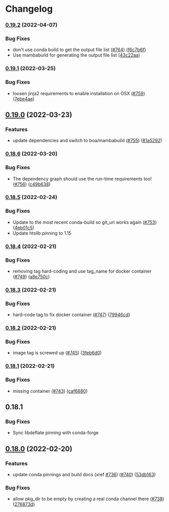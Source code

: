 # Changelog

### [0.19.2](https://www.github.com/bioconda/bioconda-utils/compare/v0.19.1...v0.19.2) (2022-04-07)


### Bug Fixes

* don't use conda build to get the output file list ([#764](https://www.github.com/bioconda/bioconda-utils/issues/764)) ([f6c7b6f](https://www.github.com/bioconda/bioconda-utils/commit/f6c7b6f2e469bfa6c12e072b3b2f1aa7efa0cc72))
* Use mambabuild for generating the output file list ([43c22aa](https://www.github.com/bioconda/bioconda-utils/commit/43c22aa5c970b3627c0815d50190d51e5aa161e0))

### [0.19.1](https://www.github.com/bioconda/bioconda-utils/compare/v0.19.0...v0.19.1) (2022-03-25)


### Bug Fixes

* loosen jinja2 requirements to enable installation on OSX ([#759](https://www.github.com/bioconda/bioconda-utils/issues/759)) ([7ebe4ae](https://www.github.com/bioconda/bioconda-utils/commit/7ebe4aec07ba0577c9b7726255f09866880b698c))

## [0.19.0](https://www.github.com/bioconda/bioconda-utils/compare/v0.18.6...v0.19.0) (2022-03-23)


### Features

* update dependencies and switch to boa/mambabuild ([#755](https://www.github.com/bioconda/bioconda-utils/issues/755)) ([81a5292](https://www.github.com/bioconda/bioconda-utils/commit/81a529263e8f51f279b6f48d212b4720a7ed3b73))

### [0.18.6](https://www.github.com/bioconda/bioconda-utils/compare/v0.18.5...v0.18.6) (2022-03-20)


### Bug Fixes

* The dependency graph should use the run-time requirements too! ([#756](https://www.github.com/bioconda/bioconda-utils/issues/756)) ([c49b638](https://www.github.com/bioconda/bioconda-utils/commit/c49b6384356f525b4f93a668fc9cd198004ce1bc))

### [0.18.5](https://www.github.com/bioconda/bioconda-utils/compare/v0.18.4...v0.18.5) (2022-02-24)


### Bug Fixes

* Update to the most recent conda-build so git_url works again ([#753](https://www.github.com/bioconda/bioconda-utils/issues/753)) ([4eb01c5](https://www.github.com/bioconda/bioconda-utils/commit/4eb01c569999e1bdafb02ebbd7a3677910da0596))
* Update htslib pinning to 1.15

### [0.18.4](https://www.github.com/bioconda/bioconda-utils/compare/v0.18.3...v0.18.4) (2022-02-21)


### Bug Fixes

* removing tag hard-coding and use tag_name for docker container ([#749](https://www.github.com/bioconda/bioconda-utils/issues/749)) ([a8e750c](https://www.github.com/bioconda/bioconda-utils/commit/a8e750c72a70e63f26f6ed2cb83f1cc9478338d9))

### [0.18.3](https://www.github.com/bioconda/bioconda-utils/compare/v0.18.2...v0.18.3) (2022-02-21)


### Bug Fixes

* hard-code tag to fix docker container ([#747](https://www.github.com/bioconda/bioconda-utils/issues/747)) ([79946cd](https://www.github.com/bioconda/bioconda-utils/commit/79946cdba71fabac40eae60c1f513c878c85d71b))

### [0.18.2](https://www.github.com/bioconda/bioconda-utils/compare/v0.18.1...v0.18.2) (2022-02-21)


### Bug Fixes

* image tag is screwed up ([#745](https://www.github.com/bioconda/bioconda-utils/issues/745)) ([3feb6d0](https://www.github.com/bioconda/bioconda-utils/commit/3feb6d01d6eeb606b77a5eb74b1f2240c5f48fa7))

### [0.18.1](https://www.github.com/bioconda/bioconda-utils/compare/v0.18.0...v0.18.1) (2022-02-21)


### Bug Fixes

* missing container ([#743](https://www.github.com/bioconda/bioconda-utils/issues/743)) ([caf6680](https://www.github.com/bioconda/bioconda-utils/commit/caf6680b5caa4443c80074561d96ff2ac3e072b3))

## 0.18.1

### Bug Fixes

* Sync libdeflate pinning with conda-forge

## [0.18.0](https://www.github.com/bioconda/bioconda-utils/compare/v0.17.10...v0.18.0) (2022-02-20)


### Features

* update conda pinnings and build docs (xref [#736](https://www.github.com/bioconda/bioconda-utils/issues/736)) ([#740](https://www.github.com/bioconda/bioconda-utils/issues/740)) ([53db163](https://www.github.com/bioconda/bioconda-utils/commit/53db1631cdc197922c8b5dd4d038420f4ac0b3c0))


### Bug Fixes

* allow pkg_dir to be empty by creating a real conda channel there ([#738](https://www.github.com/bioconda/bioconda-utils/issues/738)) ([276873d](https://www.github.com/bioconda/bioconda-utils/commit/276873d81a1edd2e7e492cbfc83d0184eee70d07))
